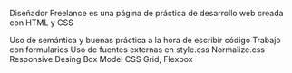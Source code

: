 Diseñador Freelance es una página de práctica de desarrollo web creada con HTML y CSS

Uso de semántica y buenas práctica a la hora de escribir código
Trabajo con formularios
Uso de fuentes externas en style.css
Normalize.css
Responsive Desing
Box Model
CSS Grid, Flexbox
